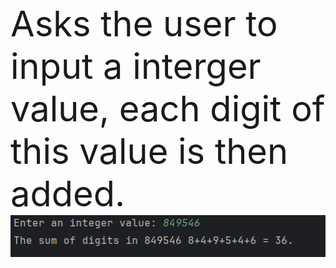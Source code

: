 <br><span style="font-size:4em;">Asks the user to input a interger value, each digit of this value is then added.</span> </br>
<img src="Output.png">